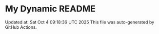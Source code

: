 # My Dynamic README
Updated at: Sat Oct  4 09:18:36 UTC 2025
This file was auto-generated by GitHub Actions.
